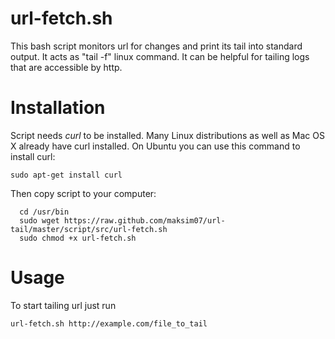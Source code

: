 url-fetch.sh
=========

  This bash script monitors url for changes and print its tail into standard output. It acts as "tail -f" linux command.
  It can be helpful for tailing logs that are accessible by http.

# Installation

  Script needs *curl* to be installed. Many Linux distributions as well as Mac OS X already have curl installed.
  On Ubuntu you can use this command to install curl:

  `sudo apt-get install curl`

  Then copy script to your computer:

```
  cd /usr/bin
  sudo wget https://raw.github.com/maksim07/url-tail/master/script/src/url-fetch.sh
  sudo chmod +x url-fetch.sh
```

# Usage

  To start tailing url just run

  `url-fetch.sh http://example.com/file_to_tail`
